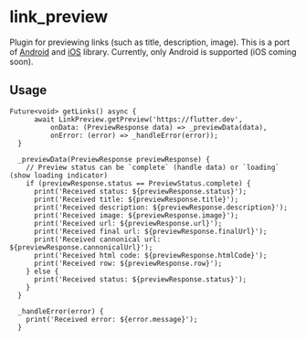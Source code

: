 # link_preview

Plugin for previewing links (such as title, description, image). This is a port of [Android](https://github.com/LeonardoCardoso/Android-Link-Preview) and [iOS](https://github.com/LeonardoCardoso/SwiftLinkPreview) library. Currently, only Android is supported (iOS coming soon). 

## Usage

```
Future<void> getLinks() async {
      await LinkPreview.getPreview('https://flutter.dev',
          onData: (PreviewResponse data) => _previewData(data),
          onError: (error) => _handleError(error));
  }

  _previewData(PreviewResponse previewResponse) {
    // Preview status can be `complete` (handle data) or `loading` (show loading indicator)
    if (previewResponse.status == PreviewStatus.complete) {
      print('Received status: ${previewResponse.status}');
      print('Received title: ${previewResponse.title}');
      print('Received description: ${previewResponse.description}');
      print('Received image: ${previewResponse.image}');
      print('Received url: ${previewResponse.url}');
      print('Received final url: ${previewResponse.finalUrl}');
      print('Received cannonical url: ${previewResponse.cannonicalUrl}');
      print('Received html code: ${previewResponse.htmlCode}');
      print('Received row: ${previewResponse.row}');      
    } else {
      print('Received status: ${previewResponse.status}');
    }
  }
  
  _handleError(error) {
    print('Received error: ${error.message}');
  }
```


